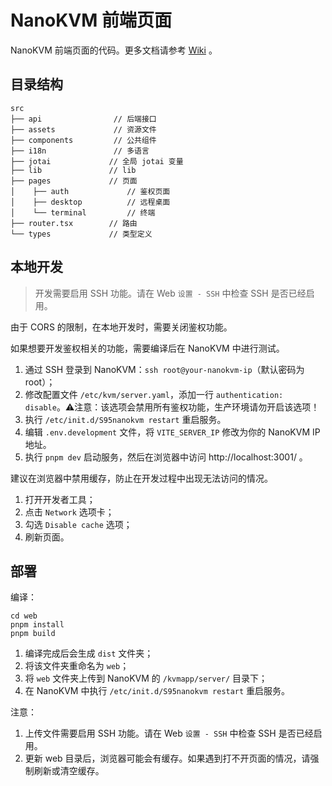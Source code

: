 # NanoKVM 前端页面

NanoKVM 前端页面的代码。更多文档请参考 [Wiki](https://wiki.sipeed.com/nanokvm) 。

## 目录结构

```shell
src
├── api                // 后端接口
├── assets             // 资源文件
├── components         // 公共组件
├── i18n               // 多语言
├── jotai             // 全局 jotai 变量
├── lib               // lib
├── pages             // 页面
│    ├── auth             // 鉴权页面
│    ├── desktop          // 远程桌面
│    └── terminal         // 终端
├── router.tsx        // 路由
└── types             // 类型定义
```

## 本地开发

> 开发需要启用 SSH 功能。请在 Web `设置 - SSH` 中检查 SSH 是否已经启用。

由于 CORS 的限制，在本地开发时，需要关闭鉴权功能。

如果想要开发鉴权相关的功能，需要编译后在 NanoKVM 中进行测试。

1. 通过 SSH 登录到 NanoKVM：`ssh root@your-nanokvm-ip`（默认密码为 root）；
2. 修改配置文件 `/etc/kvm/server.yaml`，添加一行 `authentication: disable`。⚠️注意：该选项会禁用所有鉴权功能，生产环境请勿开启该选项！
3. 执行 `/etc/init.d/S95nanokvm restart` 重启服务。
4. 编辑 `.env.development` 文件，将 `VITE_SERVER_IP` 修改为你的 NanoKVM IP 地址。
5. 执行 `pnpm dev` 启动服务，然后在浏览器中访问 http://localhost:3001/ 。


建议在浏览器中禁用缓存，防止在开发过程中出现无法访问的情况。

1. 打开开发者工具；
2. 点击 `Network` 选项卡；
3. 勾选 `Disable cache` 选项；
4. 刷新页面。

## 部署

编译：

```shell
cd web
pnpm install
pnpm build
```

1. 编译完成后会生成 `dist` 文件夹；
2. 将该文件夹重命名为 `web`；
3. 将 `web` 文件夹上传到 NanoKVM 的 `/kvmapp/server/` 目录下；
4. 在 NanoKVM 中执行 `/etc/init.d/S95nanokvm restart` 重启服务。


注意：

1. 上传文件需要启用 SSH 功能。请在 Web `设置 - SSH` 中检查 SSH 是否已经启用。
2. 更新 web 目录后，浏览器可能会有缓存。如果遇到打不开页面的情况，请强制刷新或清空缓存。
